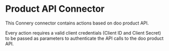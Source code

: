 # Product API Connector

This Connery connector contains actions based on doo product API.

Every action requires a valid client credentials (Client ID and Client Secret) to be passed as parameters to authenticate the API calls to the doo product API.
